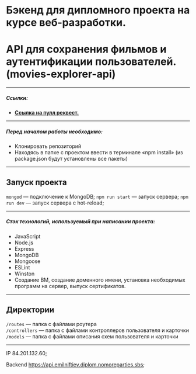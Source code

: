 # Бэкенд для дипломного проекта на курсе веб-разработки.
# API для сохранения фильмов и аутентификации пользователей. (movies-explorer-api)

---

##### Ссылки:

- [**Ссылка на пулл реквест.**](https://github.com/EmilNiftiev/express-mesto-gha)

---

##### Перед началом работы необходимо:

- Клонировать репозиторий
- Находясь в папке с проектом ввести в терминале «npm install» (из package.json будут установлены все пакеты)

---

## Запуск проекта

`mongod` — подключение к MongoDB;
`npm run start` — запуск сервера; 
`npm run dev` — запуск сервера с hot-reload;

---

##### Стэк технологий, используемый при написании проекта:

- JavaScript
- Node.js
- Express
- MongoDB
- Mongoose
- ESLint
- Winston
- Создание ВМ, создание доменного имени, установка необходимых программ на сервер, выпуск сертификатов.

---

## Директории

`/routes` — папка с файлами роутера  
`/controllers` — папка с файлами контроллеров пользователя и карточки   
`/models` — папка с файлами описания схем пользователя и карточки  
  
---

IP 84.201.132.60;

Backend https://api.emilniftiev.diplom.nomoreparties.sbs;